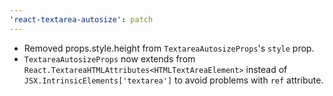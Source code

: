 ```yaml
---
'react-textarea-autosize': patch
---
```


- Removed props.style.height from `TextareaAutosizeProps`'s `style` prop.
- `TextareaAutosizeProps` now extends from `React.TextareaHTMLAttributes<HTMLTextAreaElement>` instead of `JSX.IntrinsicElements['textarea']` to avoid problems with `ref` attribute.
